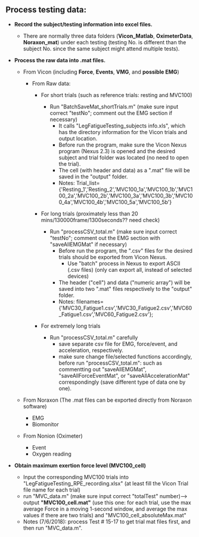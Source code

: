 ## Process testing data:
- **Record the subject/testing information into excel files.**
  - There are normally three data folders (**Vicon_Matlab**, **OximeterData**, **Noraxon_mat**) under each testing (testing No. is different than the subject No. since the same subject might attend multiple tests). 

- **Process the raw data into .mat files.**

   - From Vicon (including **Force**, __Events__, __VMG__, and __possible EMG__)
     - From Raw data: 
		 - For short trials (such as reference trials: resting and MVC100)
		   - Run "BatchSaveMat_shortTrials.m" (make sure input correct "testNo"; comment out the EMG section if necessary)
		     - It calls "LegFatigueTesting_subjects info.xls", which has the directory information for the Vicon trials and output location.
			 - Before run the program, make sure the Vicon Nexus program (Nexus 2.3) is opened and the desired subject and trial folder was located (no need to open the trial).
			 - The cell (with header and data) as a ".mat" file will be saved in the "output" folder.
			 - Notes: Trial_list={'Resting_1','Resting_2','MVC100_1a','MVC100_1b','MVC100_2a','MVC100_2b','MVC100_3a','MVC100_3b','MVC100_4a','MVC100_4b','MVC100_5a','MVC100_5b'}
			 
		 - For long trials (proximately less than 20 mins/130000frame/1300seconds?? need check)
		   - Run "processCSV_total.m" (make sure input correct "testNo"; comment out the EMG section with "saveAllEMGMat" if necessary)
			 - Before run the program, the ".csv" files for the desired trials should be exported from Vicon Nexus.
			   - Use "batch" process in Nexus to export ASCII (.csv files) (only can export all, instead of selected devices)
			 - The header ("cell") and data ("numeric array") will be saved into two ".mat" files respectively to the "output" folder.
			 - Notes: filenames={'MVC30_Fatigue1.csv','MVC30_Fatigue2.csv','MVC60_Fatigue1.csv','MVC60_Fatigue2.csv'};
			 
		 - For extremely long trials 
		   - Run "processCSV_total.m" carefully
		     - save separate csv file for EMG, force/event, and acceleration, respectively.
			 - make sure change file/selected functions accordingly, before run "processCSV_total.m": such as commentting out "saveAllEMGMat", "saveAllForceEventMat", or "saveAllAccelerationMat" correspondingly (save different type of data one by one).
		 
	 
		 
  - From Noraxon (The .mat files can be exported directly from Noraxon software)
     - EMG
     - Biomonitor
   
   - From Nonion (Oximeter)
     - Event
     - Oxygen reading
   
- **Obtain maximum exertion force level (MVC100_cell)** 
	 - Input the corresponding MVC100 trials into "LegFatigueTesting_RPE_recording.xlsx" (at least fill the Vicon Trial file name for each trial)
	 - run "MVC_data.m" (make sure input correct "totalTest" number)--> output **"MVC100_cell.mat"** (use this one: for each trial, use the max average Force in a moving 1-second window, and average the max values if there are two trials) and "MVC100_cell_absoluteMax.mat" 
	 - Notes (7/6/2018): process Test # 15-17 to get trial mat files first, and then run "MVC_data.m".
